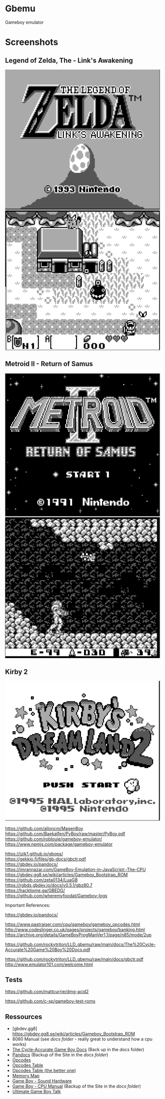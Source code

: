 # Gbemu
 Gameboy emulator
# Screenshots
<!-- ## Dr.Mario

![text](docs/screenshots/Dr_Mario.png?raw=false)
![This is an image](docs/screenshots/DrMarioGame.png?raw=false) -->
## Legend of Zelda, The - Link's Awakening
![text](docs/screenshots/zelda_title.png?raw=false)
![text](docs/screenshots/zelda_gameplay.png?raw=false)

## Metroid II - Return of Samus
![text](docs/screenshots/metroid_title.png?raw=false)
![text](docs/screenshots/metroid_game.png?raw=false)

## Kirby 2
![text](docs/screenshots/kirby.png?raw=false)


https://github.com/alloncm/MagenBoy
 https://github.com/Baekalfen/PyBoy/raw/master/PyBoy.pdf
https://github.com/roblouie/gameboy-emulator/
https://www.npmjs.com/package/gameboy-emulator
 
 https://izik1.github.io/gbops/  
https://gekkio.fi/files/gb-docs/gbctr.pdf  
https://gbdev.io/pandocs/  
https://imrannazar.com/GameBoy-Emulation-in-JavaScript:-The-CPU  
https://gbdev.gg8.se/wiki/articles/Gameboy_Bootstrap_ROM   
https://github.com/zeta0134/LuaGB   
https://rgbds.gbdev.io/docs/v0.5.1/gbz80.7  
https://hacktixme.ga/GBEDG/  
https://github.com/wheremyfoodat/Gameboy-logs

Important References:

https://gbdev.io/pandocs/

https://www.pastraiser.com/cpu/gameboy/gameboy_opcodes.html
http://www.codeslinger.co.uk/pages/projects/gameboy/banking.html
https://archive.org/details/GameBoyProgManVer1.1/page/n85/mode/2up

https://github.com/rockytriton/LLD_gbemu/raw/main/docs/The%20Cycle-Accurate%20Game%20Boy%20Docs.pdf

https://github.com/rockytriton/LLD_gbemu/raw/main/docs/gbctr.pdf
http://www.emulator101.com/welcome.html

## Tests
https://github.com/mattcurrie/dmg-acid2

https://github.com/c-sp/gameboy-test-roms

## Ressources

- [gbdev.gg8] https://gbdev.gg8.se/wiki/articles/Gameboy_Bootstrap_ROM
- 8080 Manual (see *docs folder* - really great to understand how a cpu works)
- [The Cycle-Accurate Game Boy Docs](https://github.com/AntonioND/giibiiadvance/blob/master/docs/TCAGBD.pdf) (Back up in the *docs* folder)
- [Pandocs](http://bgb.bircd.org/pandocs.htm) (Backup of the Site in the *docs folder*)
- [Opcodes](http://www.devrs.com/gb/files/opcodes.html)
- [Opcodes Table](http://www.pastraiser.com/cpu/gameboy/gameboy_opcodes.html)
- [Opcodes Table (the better one)](https://izik1.github.io/gbops/)
- [Memory Map](http://gameboy.mongenel.com/dmg/asmmemmap.html)
- [Game Boy - Sound Hardware](https://gbdev.gg8.se/wiki/articles/Gameboy_sound_hardware)
- [Game Boy - CPU Manual](https://realboyemulator.files.wordpress.com/2013/01/gbcpuman.pdf) (Backup of the Site in the *docs folder*)
- [Ultimate Game Boy Talk](https://www.youtube.com/watch?v=HyzD8pNlpwI)
